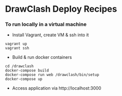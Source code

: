 # DrawClash Deploy Recipes

### To run locally in a virtual machine

* Install Vagrant, create VM & ssh into it
````shell
vagrant up
vagrant ssh
````

* Build & run docker containers
````shell
cd /drawclash
docker-compose build
docker-compose run web /drawclash/bin/setup
docker-compose up
````

* Access application via http://localhost:3000
